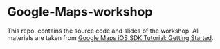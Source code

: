 # Google-Maps-workshop
This repo. contains the source code and slides of the workshop. All materials are taken from [Google Maps iOS SDK Tutorial: Getting Started](https://www.raywenderlich.com/197-google-maps-ios-sdk-tutorial-getting-started).
